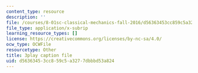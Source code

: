 ```yaml
---
content_type: resource
description: ''
file: /courses/8-01sc-classical-mechanics-fall-2016/d56363453cc859c5a3277dbbbd53a824_6-7BOpZ2k04.vtt
file_type: application/x-subrip
learning_resource_types: []
license: https://creativecommons.org/licenses/by-nc-sa/4.0/
ocw_type: OCWFile
resourcetype: Other
title: 3play caption file
uid: d5636345-3cc8-59c5-a327-7dbbbd53a824
---
```

